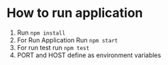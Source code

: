 # How to run application

1. Run `npm install`
1. For Run Application Run  `npm start`
1. For run test run `npm test`
1. PORT and HOST define as environment variables
